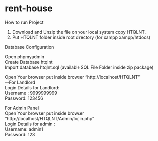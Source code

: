 # rent-house
How to run Project
1. Download and Unzip the file on your local system copy HTQLNT.
2. Put HTQLNT folder inside root directory (for xampp xampp/htdocs)

Database Configuration

Open phpmyadmin  
Create Database htqlnt  
Import database htqlnt.sql (available SQL File Folder inside zip package)


Open Your browser put inside browser “http://localhost/HTQLNT”  
--For Landlord  
Login Details for Landlord:  
Username : 9999999999  
Password: 123456

For Admin Panel  
Open Your browser put inside browser “http://localhost/HTQLNT/Admin/login.php”  
Login Details for admin :  
Username: admin1  
Password: 123

